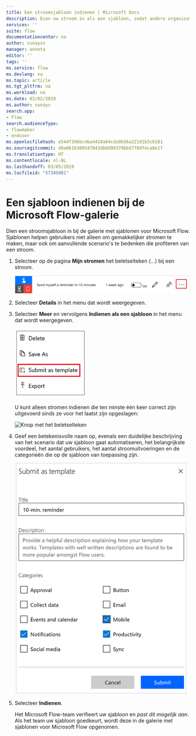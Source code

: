 ```yaml
---
title: Een stroomsjabloon indienen | Microsoft Docs
description: Dien uw stroom in als een sjabloon, zodat andere organisaties deze in de sjabloongalerie kunnen vinden en de stroom die u hebt gemaakt kunnen gebruiken.
services: ''
suite: flow
documentationcenter: na
author: sunaysv
manager: anneta
editor: ''
tags: ''
ms.service: flow
ms.devlang: na
ms.topic: article
ms.tgt_pltfrm: na
ms.workload: na
ms.date: 03/02/2019
ms.author: sunayv
search.app:
- Flow
search.audienceType:
- flowmaker
- enduser
ms.openlocfilehash: e544f396bc4ba4410a04cda9b56a221d1b3cb181
ms.sourcegitcommit: d8a061b308547043dbdd99379bbd778dfeca6e1f
ms.translationtype: HT
ms.contentlocale: nl-NL
ms.lasthandoff: 03/05/2019
ms.locfileid: "57345081"
---
```

# <a name="submit-a-template-to-the-microsoft-flow-gallery"></a>Een sjabloon indienen bij de Microsoft Flow-galerie

Dien een stroomsjabloon in bij de galerie met sjablonen voor Microsoft Flow. Sjablonen helpen gebruikers niet alleen om gemakkelijker stromen te maken, maar ook om aanvullende scenario's te bedenken die profiteren van een stroom.

1. Selecteer op de pagina **Mijn stromen** het beletselteken (...) bij een stroom.

    ![Knop met het beletselteken](./media/publish-a-template/ellipsis-button.png)
1. Selecteer **Details** in het menu dat wordt weergegeven.
1. Selecteer **Meer** en vervolgens **Indienen als een sjabloon** in het menu dat wordt weergegeven.

    ![Contextmenu](./media/publish-a-template/context-menu.png)

   U kunt alleen stromen indienen die ten minste één keer correct zijn uitgevoerd sinds ze voor het laatst zijn opgeslagen:

     ![Knop met het beletselteken](./media/publish-a-template/need-successful-run-warning.png)
1. Geef een betekenisvolle naam op, evenals een duidelijke beschrijving van het scenario dat uw sjabloon gaat automatiseren, het belangrijkste voordeel, het aantal gebruikers, het aantal stroomuitvoeringen en de categorieën die op de sjabloon van toepassing zijn.

    ![Sjabloonopties](./media/publish-a-template/template-options.png)
1. Selecteer **Indienen**.

     Het Microsoft Flow-team verifieert uw sjabloon en *past dit mogelijk aan*. Als het team uw sjabloon goedkeurt, wordt deze in de galerie met sjablonen voor Microsoft Flow opgenomen.
